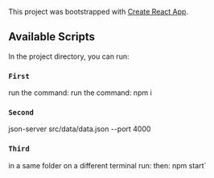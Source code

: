 This project was bootstrapped with [Create React App](https://github.com/facebook/create-react-app).

## Available Scripts

In the project directory, you can run:

### `First`

run the command:
run the command: npm i

### `Second`

json-server src/data/data.json --port 4000

### `Third`

in a same folder on a different terminal run:
then: npm start`
